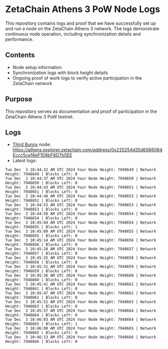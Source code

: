 # ZetaChain Athens 3 PoW Node Logs
This repository contains logs and proof that we have successfully set up and run a node on the ZetaChain Athens 3 network. The logs demonstrate continuous node operation, including synchronization details and performance.

## Contents
- Node setup information
- Synchronization logs with block height details
- Ongoing proof of work logs to verify active participation in the ZetaChain network

## Purpose
This repository serves as documentation and proof of participation in the ZetaChain Athens 3 PoW testnet.

## Logs

- [Third Bunny](https://thirdbunny.xyz/) node: https://athens.explorer.zetachain.com/address/0x225254d35dE666064Eccc5ce16eF1D8bF8D7b5EE
- Latest logs:
```
Tue Dec  3 10:44:32 AM UTC 2024 Your Node Height: 7948649 | Network Height: 7948649 | Blocks Left: 0
Tue Dec  3 10:44:37 AM UTC 2024 Your Node Height: 7948650 | Network Height: 7948650 | Blocks Left: 0
Tue Dec  3 10:44:43 AM UTC 2024 Your Node Height: 7948651 | Network Height: 7948651 | Blocks Left: 0
Tue Dec  3 10:44:48 AM UTC 2024 Your Node Height: 7948652 | Network Height: 7948652 | Blocks Left: 0
Tue Dec  3 10:44:53 AM UTC 2024 Your Node Height: 7948653 | Network Height: 7948653 | Blocks Left: 0
Tue Dec  3 10:44:58 AM UTC 2024 Your Node Height: 7948654 | Network Height: 7948654 | Blocks Left: 0
Tue Dec  3 10:45:04 AM UTC 2024 Your Node Height: 7948654 | Network Height: 7948655 | Blocks Left: 1
Tue Dec  3 10:45:09 AM UTC 2024 Your Node Height: 7948655 | Network Height: 7948655 | Blocks Left: 0
Tue Dec  3 10:45:14 AM UTC 2024 Your Node Height: 7948656 | Network Height: 7948656 | Blocks Left: 0
Tue Dec  3 10:45:20 AM UTC 2024 Your Node Height: 7948657 | Network Height: 7948657 | Blocks Left: 0
Tue Dec  3 10:45:25 AM UTC 2024 Your Node Height: 7948658 | Network Height: 7948658 | Blocks Left: 0
Tue Dec  3 10:45:31 AM UTC 2024 Your Node Height: 7948659 | Network Height: 7948659 | Blocks Left: 0
Tue Dec  3 10:45:36 AM UTC 2024 Your Node Height: 7948660 | Network Height: 7948660 | Blocks Left: 0
Tue Dec  3 10:45:41 AM UTC 2024 Your Node Height: 7948661 | Network Height: 7948661 | Blocks Left: 0
Tue Dec  3 10:45:47 AM UTC 2024 Your Node Height: 7948662 | Network Height: 7948662 | Blocks Left: 0
Tue Dec  3 10:45:52 AM UTC 2024 Your Node Height: 7948663 | Network Height: 7948663 | Blocks Left: 0
Tue Dec  3 10:45:57 AM UTC 2024 Your Node Height: 7948664 | Network Height: 7948664 | Blocks Left: 0
Tue Dec  3 10:46:03 AM UTC 2024 Your Node Height: 7948664 | Network Height: 7948665 | Blocks Left: 1
Tue Dec  3 10:46:08 AM UTC 2024 Your Node Height: 7948665 | Network Height: 7948665 | Blocks Left: 0
Tue Dec  3 10:46:13 AM UTC 2024 Your Node Height: 7948666 | Network Height: 7948666 | Blocks Left: 0
```
